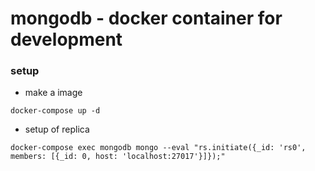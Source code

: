 # mongodb - docker container for development

### setup
- make a image
```
docker-compose up -d
```

- setup of replica
```
docker-compose exec mongodb mongo --eval "rs.initiate({_id: 'rs0', members: [{_id: 0, host: 'localhost:27017'}]});"
```